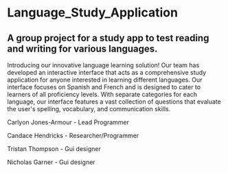 # Language_Study_Application
## A group project for a study app to test reading and writing for various languages.

Introducing our innovative language learning solution! Our team has developed an interactive interface that acts as a comprehensive study application for anyone interested in learning different languages. Our interface focuses on Spanish and French and is designed to cater to learners of all proficiency levels. With separate categories for each language, our interface features a vast collection of questions that evaluate the user's spelling, vocabulary, and communication skills.

Carlyon Jones-Armour - Lead Programmer

Candace Hendricks - Researcher/Programmer

Tristan Thompson - Gui designer

Nicholas Garner - Gui designer


